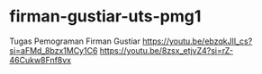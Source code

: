 # firman-gustiar-uts-pmg1
Tugas Pemograman Firman Gustiar
https://youtu.be/ebzqkJIl_cs?si=aFMd_8bzx1MCy1C6
https://youtu.be/8zsx_etjvZ4?si=rZ-46Cukw8Fnf8vx

